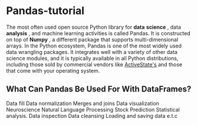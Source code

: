 # Pandas-tutorial

The most often used open source Python library for **data** **science** , data  **analysis** , and machine learning activities is called Pandas. It is constructed on top of  **Numpy** , a different package that supports multi-dimensional arrays. In the Python ecosystem, Pandas is one of the most widely used data wrangling packages. It integrates well with a variety of other data science modules, and it is typically available in all Python distributions, including those sold by commercial vendors like [ActiveState's](https://platform.activestate.com/featured-projects?_ga=2.126977421.1829063026.1668406026-1004339688.1668406026) and those that come with your operating system.

## What Can Pandas Be Used For With DataFrames?
Data fill
Data normalization
Merges and joins
Data visualization
Neuroscience
Natural Language Processing
Stock Prediction
Statistical analysis.
Data inspection
Data cleansing
Loading and saving data
e.t.c
